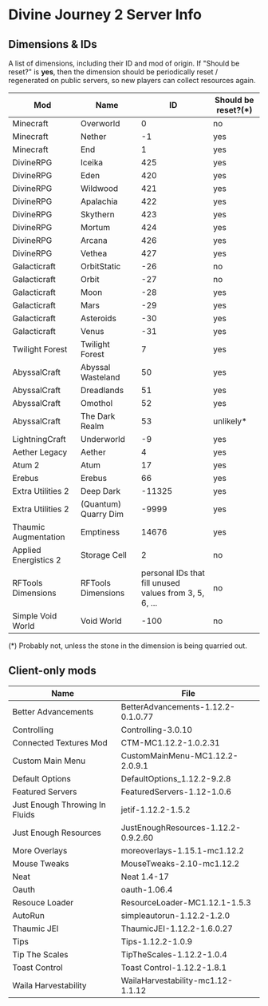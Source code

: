 # Divine Journey 2 Server Info

## Dimensions & IDs

A list of dimensions, including their ID and mod of origin. If "Should be reset?" is **yes**, then the dimension should be periodically reset / regenerated on public servers, so new players can collect resources again.

| Mod                   | Name                 | ID     | Should be reset?(*) |
| --------------------- | -------------------- | ------ | ------------------- |
| Minecraft             | Overworld            | 0      | no        |
| Minecraft             | Nether               | -1     | yes       |
| Minecraft             | End                  | 1      | yes       |
| DivineRPG             | Iceika               | 425    | yes       |
| DivineRPG             | Eden                 | 420    | yes       |
| DivineRPG             | Wildwood             | 421    | yes       |
| DivineRPG             | Apalachia            | 422    | yes       |
| DivineRPG             | Skythern             | 423    | yes       |
| DivineRPG             | Mortum               | 424    | yes       |
| DivineRPG             | Arcana               | 426    | yes       |
| DivineRPG             | Vethea               | 427    | yes       |
| Galacticraft          | OrbitStatic          | -26    | no        |
| Galacticraft          | Orbit                | -27    | no        |
| Galacticraft          | Moon                 | -28    | yes       |
| Galacticraft          | Mars                 | -29    | yes       |
| Galacticraft          | Asteroids            | -30    | yes       |
| Galacticraft          | Venus                | -31    | yes       |
| Twilight Forest       | Twilight Forest      | 7      | yes       |
| AbyssalCraft          | Abyssal Wasteland    | 50     | yes       |
| AbyssalCraft          | Dreadlands           | 51     | yes       |
| AbyssalCraft          | Omothol              | 52     | yes       |
| AbyssalCraft          | The Dark Realm       | 53     | unlikely* |
| LightningCraft        | Underworld           | -9     | yes       |
| Aether Legacy         | Aether               | 4      | yes       |
| Atum 2                | Atum                 | 17     | yes       |
| Erebus                | Erebus               | 66     | yes       |
| Extra Utilities 2     | Deep Dark            | -11325 | yes       |
| Extra Utilities 2     | (Quantum) Quarry Dim | -9999  | yes       |
| Thaumic Augmentation  | Emptiness            | 14676  | yes       |
| Applied Energistics 2 | Storage Cell         | 2      | no        |
| RFTools Dimensions    | RFTools Dimensions   | personal IDs that fill unused values from 3, 5, 6, ... | no |
| Simple Void World     | Void World           | -100   | no        |

(*) Probably not, unless the stone in the dimension is being quarried out.

## Client-only mods

| Name                           | File                                |
| ------------------------------ | ----------------------------------- |
| Better Advancements            | BetterAdvancements-1.12.2-0.1.0.77  |
| Controlling                    | Controlling-3.0.10                  |
| Connected Textures Mod         | CTM-MC1.12.2-1.0.2.31               |
| Custom Main Menu               | CustomMainMenu-MC1.12.2-2.0.9.1     |
| Default Options                | DefaultOptions_1.12.2-9.2.8         |
| Featured Servers               | FeaturedServers-1.12-1.0.6          |
| Just Enough Throwing In Fluids | jetif-1.12.2-1.5.2                  |
| Just Enough Resources          | JustEnoughResources-1.12.2-0.9.2.60 |
| More Overlays                  | moreoverlays-1.15.1-mc1.12.2        |
| Mouse Tweaks                   | MouseTweaks-2.10-mc1.12.2           |
| Neat                           | Neat 1.4-17                         |
| Oauth                          | oauth-1.06.4                        |
| Resouce Loader                 | ResourceLoader-MC1.12.1-1.5.3       |
| AutoRun                        | simpleautorun-1.12.2-1.2.0          |
| Thaumic JEI                    | ThaumicJEI-1.12.2-1.6.0.27          |
| Tips                           | Tips-1.12.2-1.0.9                   |
| Tip The Scales                 | TipTheScales-1.12.2-1.0.4           |
| Toast Control                  | Toast Control-1.12.2-1.8.1          |
| Waila Harvestability           | WailaHarvestability-mc1.12-1.1.12   |
